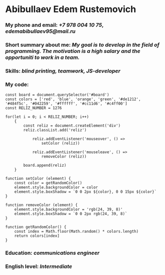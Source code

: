 # Abibullaev Edem Rustemovich
### My phone and email: _+7 978 004 10 75_, _edemabibullaev95@mail.ru_
### Short summary about me: _My goal is to develop in the field of programming. The motivation is a high salary and the opportuniti to work in a team._
### Skills: _blind printing, teamwork, JS-developer_
### My code: 
```
const board = document.querySelector('#board')
const colors = ['red', 'blue', 'orange', 'green', '#de1212', '#484f5c', '#042259', '#ffffff', '#cc11d6', '#c4ff00']
const RELIZ_NUMBER = 1276

for(let i = 0; i < RELIZ_NUMBER; i++) 
    {
        const reliz = document.createElement('div')
        reliz.classList.add('reliz')

            reliz.addEventListener('mouseover', () =>
                setColor (reliz))
            
            reliz.addEventListener('mouseleave', () => 
                removeColor (reliz))

        board.append(reliz)
    }

function setColor (element) {
    const color = getRandomColor()
    element.style.backgroundColor = color
    element.style.boxShadow = `0 0 2px ${color}, 0 0 15px ${color}`
}

function removeColor (element) {
    element.style.backgroundColor = 'rgb(24, 39, 8)'
    element.style.boxShadow = `0 0 2px rgb(24, 39, 8)`
}

function getRandomColor() {
    const index = Math.floor(Math.random() * colors.length)
    return colors[index]
}
```
### Education: _communications engineer_
### English level: _Intermediate_
